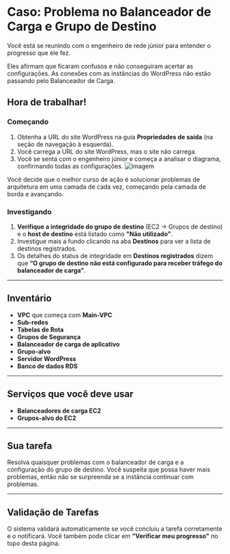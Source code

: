 # Caso: Problema no Balanceador de Carga e Grupo de Destino

Você está se reunindo com o engenheiro de rede júnior para entender o progresso que ele fez.

Eles afirmam que ficaram confusos e não conseguiram acertar as configurações. As conexões com as instâncias do WordPress não estão passando pelo Balanceador de Carga.

## Hora de trabalhar!

### Começando

1. Obtenha a URL do site WordPress na guia **Propriedades de saída** (na seção de navegação à esquerda).
2. Você carrega a URL do site WordPress, mas o site não carrega.
3. Você se senta com o engenheiro júnior e começa a analisar o diagrama, confirmando todas as configurações.
![imagem](https://github.com/sthrmzy/AWSJam/blob/main/3%20n%C3%ADveis%20de%20dor!!/3TiersofPainJamChallenge.png)

Você decide que o melhor curso de ação é solucionar problemas de arquitetura em uma camada de cada vez, começando pela camada de borda e avançando.

### Investigando

1. **Verifique a integridade do grupo de destino** (EC2 -> Grupos de destino) e o **host de destino** está listado como **"Não utilizado"**.
2. Investigue mais a fundo clicando na aba **Destinos** para ver a lista de destinos registrados.
3. Os detalhes do status de integridade em **Destinos registrados** dizem que **“O grupo de destino não está configurado para receber tráfego do balanceador de carga”**.

---

## Inventário

- **VPC** que começa com **Main-VPC**
- **Sub-redes**
- **Tabelas de Rota**
- **Grupos de Segurança**
- **Balanceador de carga de aplicativo**
- **Grupo-alvo**
- **Servidor WordPress**
- **Banco de dados RDS**

---

## Serviços que você deve usar

- **Balanceadores de carga EC2**
- **Grupos-alvo do EC2**

---

## Sua tarefa

Resolva quaisquer problemas com o balanceador de carga e a configuração do grupo de destino. Você suspeita que possa haver mais problemas, então não se surpreenda se a instância continuar com problemas.

---

## Validação de Tarefas

O sistema validará automaticamente se você concluiu a tarefa corretamente e o notificará. Você também pode clicar em **"Verificar meu progresso"** no topo desta página.
